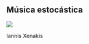## Música estocástica

<img src="http://collectronic.files.wordpress.com/2011/04/img_1127.jpg">

Iannis Xenakis
